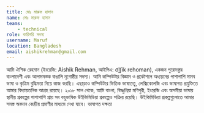 ```yaml
---
title: মোঃ মারুফ হাসান
name: মোঃ মারুফ হাসান
teams:
    - technical
role: কারিগরি সদস্য
username: Maruf
location: Bangladesh
email: aishikrehman@gmail.com
---
```

আমি ঐশিক রেহমান (ইংরেজি: Aishik Rehman, আইপিএ: o͡i̯ʃik  rehoman), একজন পুরোদস্তুর বাংলাদেশী এবং আপাদমস্তক বাঙালি নৃগোষ্ঠীর সদস্য। আমি কম্পিউটার বিজ্ঞান ও প্রকৌশলে অধ্যয়নের পাশাপাশি মানব ভাষা ও কৃত্রিম বুদ্ধিমত্তা নিয়ে কাজ করছি। এছাড়াও কম্পিউটার ভিত্তিক ভাষাতত্ত্ব, লেক্সিকোলজি এবং ভাষাগত প্রযুক্তিতে আমার বিদ্যায়তনিক আগ্রহ রয়েছে। ২০১৮ সাল থেকে, আমি বাংলা, বিষ্ণুপ্রিয়া মণিপুরী, ইংরেজি এবং অসমীয়া ভাষায় স্থানীয় প্রকল্পের পাশাপাশি প্রায় সব বহুভাষিক উইকিমিডিয়া প্রকল্পেও সক্রিয় রয়েছি। উইকিমিডিয়া প্রকল্পগুলোতে আমার সমস্ত অবদান কেন্দ্রীয় প্রমাণীর মাধ্যমে দেখা যাবে।
ভাষাগত দক্ষতা

